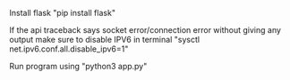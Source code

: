 Install flask "pip install flask"

If the api traceback says socket error/connection error without giving any output make sure to disable IPV6 in terminal "sysctl net.ipv6.conf.all.disable_ipv6=1" 

Run program using "python3 app.py"